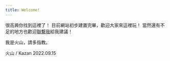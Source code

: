 ```yaml
---
title: Welcome!
---
```


很高興你找到這裡了！
目前網站初步建置完畢，歡迎大家來這裡玩！
當然還有不足的地方也歡迎[聯繫我](https://kazan.tw/contact/)給我建議！

我是火山，請多指教。

火山 / Kazan
2022.09.15